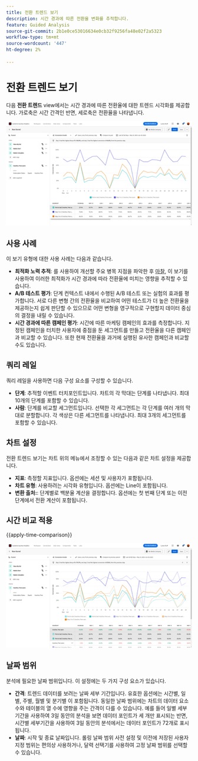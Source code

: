 ```yaml
---
title: 전환 트렌드 보기
description: 시간 경과에 따른 전환율 변화를 추적합니다.
feature: Guided Analysis
source-git-commit: 2b1e0ce53016634e0cb32f9256fa48e02f2a5323
workflow-type: tm+mt
source-wordcount: '447'
ht-degree: 2%

---
```


# 전환 트렌드 보기

다음 **전환 트렌드** view에서는 시간 경과에 따른 전환율에 대한 트렌드 시각화를 제공합니다. 가로축은 시간 간격인 반면, 세로축은 전환율을 나타냅니다.

![전환 추세](../assets/conversion-trends.png)

## 사용 사례

이 보기 유형에 대한 사용 사례는 다음과 같습니다.

* **최적화 노력 추적**: 를 사용하여 개선할 주요 병목 지점을 파악한 후 [마찰](friction.md), 이 보기를 사용하여 이러한 최적화가 시간 경과에 따라 전환율에 미치는 영향을 추적할 수 있습니다.
* **A/B 테스트 평가**: 단계 컨텍스트 내에서 수행된 A/B 테스트 또는 실험의 효과를 평가합니다. 서로 다른 변형 간의 전환율을 비교하여 어떤 테스트가 더 높은 전환율을 제공하는지 쉽게 판단할 수 있으므로 어떤 변형을 영구적으로 구현할지 데이터 중심의 결정을 내릴 수 있습니다.
* **시간 경과에 따른 캠페인 평가**: 시간에 따른 마케팅 캠페인의 효과를 측정합니다. 지정된 캠페인을 터치한 사용자에 중점을 둔 세그먼트를 만들고 전환율을 다른 캠페인과 비교할 수 있습니다. 또한 현재 전환율을 과거에 실행된 유사한 캠페인과 비교할 수도 있습니다.

## 쿼리 레일

쿼리 레일을 사용하면 다음 구성 요소를 구성할 수 있습니다.

* **단계**: 추적할 이벤트 터치포인트입니다. 차트의 각 막대는 단계를 나타냅니다. 최대 10개의 단계를 포함할 수 있습니다.
* **사람**: 단계를 비교할 세그먼트입니다. 선택한 각 세그먼트는 각 단계를 여러 개의 막대로 분할합니다. 각 색상은 다른 세그먼트를 나타냅니다. 최대 3개의 세그먼트를 포함할 수 있습니다.

## 차트 설정

전환 트렌드 보기는 차트 위의 메뉴에서 조정할 수 있는 다음과 같은 차트 설정을 제공합니다.

* **지표**: 측정할 지표입니다. 옵션에는 세션 및 사용자가 포함됩니다.
* **차트 유형**: 사용하려는 시각화 유형입니다. 옵션에는 Line이 포함됩니다.
* **변환 출처:**: 단계별로 백분율 계산을 결정합니다. 옵션에는 첫 번째 단계 또는 이전 단계에서 전환 계산이 포함됩니다.

## 시간 비교 적용

{{apply-time-comparison}}

![전환 트렌드 시간 비교](../assets/conversion-trends-compare.png)

## 날짜 범위

분석에 필요한 날짜 범위입니다. 이 설정에는 두 가지 구성 요소가 있습니다.

* **간격**: 트렌드 데이터를 보려는 날짜 세부 기간입니다. 유효한 옵션에는 시간별, 일별, 주별, 월별 및 분기별 이 포함됩니다. 동일한 날짜 범위에는 차트의 데이터 요소 수와 테이블의 열 수에 영향을 주는 간격이 다를 수 있습니다. 예를 들어 일별 세부기간을 사용하여 3일 동안의 분석을 보면 데이터 포인트가 세 개만 표시되는 반면, 시간별 세부기간을 사용하여 3일 동안의 분석에서는 데이터 포인트가 72개로 표시됩니다.
* **날짜**: 시작 및 종료 날짜입니다. 롤링 날짜 범위 사전 설정 및 이전에 저장된 사용자 지정 범위는 편의상 사용하거나, 달력 선택기를 사용하여 고정 날짜 범위를 선택할 수 있습니다.

